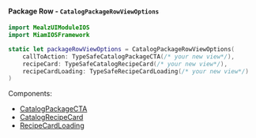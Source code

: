 #### Package Row - `CatalogPackageRowViewOptions`

```swift
import MealzUIModuleIOS
import MiamIOSFramework

static let packageRowViewOptions = CatalogPackageRowViewOptions(
    callToAction: TypeSafeCatalogPackageCTA(/* your new view*/),
    recipeCard: TypeSafeCatalogRecipeCard(/* your new view*/),
    recipeCardLoading: TypeSafeRecipeCardLoading(/* your new view*/)
)
```
Components:
- [CatalogPackageCTA](../components/package-row/CatalogPackageCTA.mdx)
- [CatalogRecipeCard](../../recipe-card/components/CatalogRecipeCard.mdx)
- [RecipeCardLoading](../../recipe-card/components/RecipeCardLoading.mdx)